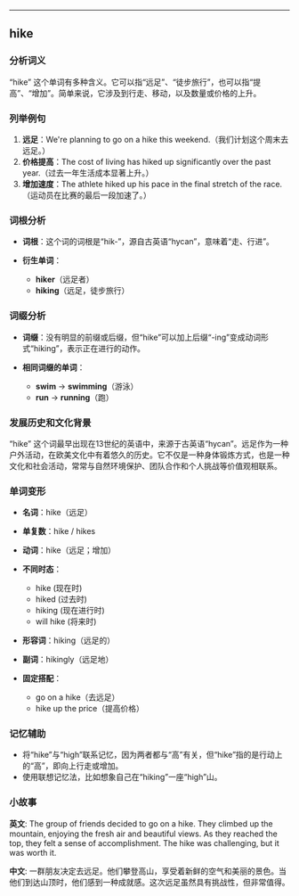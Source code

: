 
---------------
## hike
### 分析词义
“hike” 这个单词有多种含义。它可以指“远足”、“徒步旅行”，也可以指“提高”、“增加”。简单来说，它涉及到行走、移动，以及数量或价格的上升。

### 列举例句
1. **远足**：We're planning to go on a hike this weekend.（我们计划这个周末去远足。）
2. **价格提高**：The cost of living has hiked up significantly over the past year.（过去一年生活成本显著上升。）
3. **增加速度**：The athlete hiked up his pace in the final stretch of the race.（运动员在比赛的最后一段加速了。）

### 词根分析
- **词根**：这个词的词根是“hik-”，源自古英语“hycan”，意味着“走、行进”。

- **衍生单词**：
  - **hiker**（远足者）
  - **hiking**（远足，徒步旅行）

### 词缀分析
- **词缀**：没有明显的前缀或后缀，但“hike”可以加上后缀“-ing”变成动词形式“hiking”，表示正在进行的动作。

- **相同词缀的单词**：
  - **swim** -> **swimming**（游泳）
  - **run** -> **running**（跑）

### 发展历史和文化背景
“hike” 这个词最早出现在13世纪的英语中，来源于古英语“hycan”。远足作为一种户外活动，在欧美文化中有着悠久的历史。它不仅是一种身体锻炼方式，也是一种文化和社会活动，常常与自然环境保护、团队合作和个人挑战等价值观相联系。

### 单词变形
- **名词**：hike（远足）
- **单复数**：hike / hikes
- **动词**：hike（远足；增加）
- **不同时态**：
  - hike (现在时)
  - hiked (过去时)
  - hiking (现在进行时)
  - will hike (将来时)
- **形容词**：hiking（远足的）
- **副词**：hikingly（远足地）

- **固定搭配**：
  - go on a hike（去远足）
  - hike up the price（提高价格）

### 记忆辅助
- 将“hike”与“high”联系记忆，因为两者都与“高”有关，但“hike”指的是行动上的“高”，即向上行走或增加。
- 使用联想记忆法，比如想象自己在“hiking”一座“high”山。

### 小故事
**英文**:
The group of friends decided to go on a hike. They climbed up the mountain, enjoying the fresh air and beautiful views. As they reached the top, they felt a sense of accomplishment. The hike was challenging, but it was worth it.

**中文**:
一群朋友决定去远足。他们攀登高山，享受着新鲜的空气和美丽的景色。当他们到达山顶时，他们感到一种成就感。这次远足虽然具有挑战性，但非常值得。


